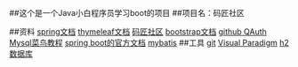 ##这个是一个Java小白程序员学习boot的项目
##项目名：码匠社区


##资料
[spring文档](https://spring.io/guides)
[thymeleaf文档](https://spring.io/guides/gs/serving-web-content/)
[码匠社区](https://elasticsearch.cn/explore)
[bootstrap文档](https://v3.bootcss.com/components/#navbar)
[github QAuth](https://developer.github.com/apps/building-oauth-apps/creating-an-oauth-app/)
[Mysql菜鸟教程](https://www.runoob.com/mysql/mysql-tutorial.html)
[spring boot的官方文档](https://docs.spring.io/spring-boot/docs/2.1.9.RELEASE/reference/html/boot-features-sql.html#boot-features-configure-datasource)
[mybatis](http://www.mybatis.cn/)
##工具
[git](https://git-scm.com/)
[Visual Paradigm](https://www.visual-paradigm.com/cn/)
[h2数据库](http://www.h2database.com/html/main.html)



